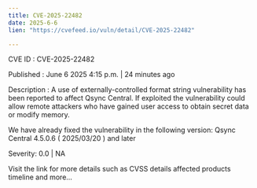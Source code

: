 ```yaml
---
title: CVE-2025-22482
date: 2025-6-6
lien: "https://cvefeed.io/vuln/detail/CVE-2025-22482"

---
```


CVE ID : CVE-2025-22482

Published :  June 6
2025
4:15 p.m. | 24 minutes ago

Description : A use of externally-controlled format string vulnerability has been reported to affect Qsync Central. If exploited
the vulnerability could allow remote attackers who have gained user access to obtain secret data or modify memory.

We have already fixed the vulnerability in the following version:
Qsync Central 4.5.0.6 ( 2025/03/20 ) and later

Severity: 0.0 | NA

Visit the link for more details
such as CVSS details
affected products
timeline
and more...
